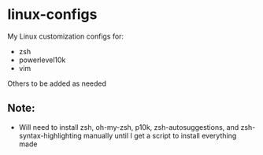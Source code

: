 # linux-configs
My Linux customization configs for:
- zsh
- powerlevel10k
- vim

Others to be added as needed


## Note:
- Will need to install zsh, oh-my-zsh, p10k, zsh-autosuggestions, and zsh-syntax-highlighting manually until I get a script to install everything made
